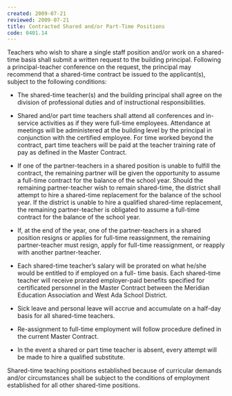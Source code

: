 ```yaml
---
created: 2009-07-21
reviewed: 2009-07-21
title: Contracted Shared and/or Part-Time Positions
code: 0401.14
---
```



Teachers who wish to share a single staff position and/or work on a shared-time basis shall submit a written request to the building principal. Following a principal-teacher conference on the request, the principal may recommend that a shared-time contract be issued to the applicant(s), subject to the following conditions:



- The shared-time teacher(s) and the building principal shall agree on the division of professional duties and of instructional responsibilities.

- Shared and/or part time teachers shall attend all conferences and in-service activities as if they were full-time employees. Attendance at meetings will be administered at the building level by the principal in conjunction with the certified employee. For time worked beyond the contract, part time teachers will be paid at the teacher training rate of pay as defined in the Master Contract.

- If one of the partner-teachers in a shared position is unable to fulfill the contract, the remaining partner will be given the opportunity to assume a full-time contract for the balance of the school year. Should the remaining partner-teacher wish to remain shared-time, the district shall attempt to hire a shared-time replacement for the balance of the school year. If the district is unable to hire a qualified shared-time replacement, the remaining partner-teacher is obligated to assume a full-time contract for the balance of the school year.

- If, at the end of the year, one of the partner-teachers in a shared position resigns or applies for full-time reassignment, the remaining partner-teacher must resign, apply for full-time reassignment, or reapply with another partner-teacher.

- Each shared-time teacher’s salary will be prorated on what he/she would be entitled to if employed on a full- time basis. Each shared-time teacher will receive prorated employer-paid benefits specified for certificated personnel in the Master Contract between the Meridian Education Association and West Ada School District.

- Sick leave and personal leave will accrue and accumulate on a half-day basis for all shared-time teachers.

- Re-assignment to full-time employment will follow procedure defined in the current Master Contract.

- In the event a shared or part time teacher is absent, every attempt will be made to hire a qualified substitute.

Shared-time teaching positions established because of curricular demands and/or circumstances shall be subject to the conditions of employment established for all other shared-time positions.
